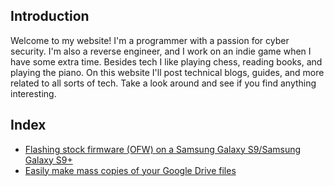 ## Introduction
Welcome to my website! I'm a programmer with a passion for cyber security. I'm also a reverse engineer, and I work on an indie game when I have some extra time. Besides tech I like playing chess, reading books, and playing the piano. On this website I'll post technical blogs, guides, and more related to all sorts of tech. Take a look around and see if you find anything interesting.

## Index
* [Flashing stock firmware (OFW) on a Samsung Galaxy S9/Samsung Galaxy S9+](https://techsnowowl.github.io/0/stockfirmwareons9(+))
* [Easily make mass copies of your Google Drive files](https://techsnowowl.github.io/0/backupforgoogledrive)
